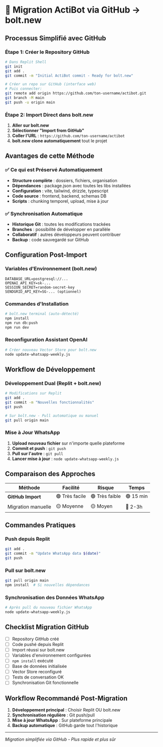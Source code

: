 # 🚀 Migration ActiBot via GitHub → bolt.new

## Processus Simplifié avec GitHub

### Étape 1: Créer le Repository GitHub
```bash
# Dans Replit Shell
git init
git add .
git commit -m "Initial ActiBot commit - Ready for bolt.new"

# Créer un repo sur GitHub (interface web)
# Puis connecter:
git remote add origin https://github.com/ton-username/actibot.git
git branch -M main
git push -u origin main
```

### Étape 2: Import Direct dans bolt.new
1. **Aller sur bolt.new**
2. **Sélectionner "Import from GitHub"**
3. **Coller l'URL** : `https://github.com/ton-username/actibot`
4. **bolt.new clone automatiquement** tout le projet

## Avantages de cette Méthode

### ✅ Ce qui est Préservé Automatiquement
- **Structure complète** : dossiers, fichiers, organisation
- **Dépendances** : package.json avec toutes les libs installées
- **Configuration** : vite, tailwind, drizzle, typescript
- **Code source** : frontend, backend, schemas DB
- **Scripts** : chunking temporel, upload, mise à jour

### ✅ Synchronisation Automatique
- **Historique Git** : toutes les modifications trackées  
- **Branches** : possibilité de développer en parallèle
- **Collaboratif** : autres développeurs peuvent contribuer
- **Backup** : code sauvegardé sur GitHub

## Configuration Post-Import

### Variables d'Environnement (bolt.new)
```env
DATABASE_URL=postgresql://...
OPENAI_API_KEY=sk-...
SESSION_SECRET=random-secret-key
SENDGRID_API_KEY=SG-... (optionnel)
```

### Commandes d'Installation
```bash
# bolt.new terminal (auto-détecté)
npm install
npm run db:push
npm run dev
```

### Reconfiguration Assistant OpenAI
```bash
# Créer nouveau Vector Store pour bolt.new
node update-whatsapp-weekly.js
```

## Workflow de Développement

### Développement Dual (Replit + bolt.new)
```bash
# Modifications sur Replit
git add .
git commit -m "Nouvelles fonctionnalités"
git push

# Sur bolt.new - Pull automatique ou manuel
git pull origin main
```

### Mise à Jour WhatsApp
1. **Upload nouveau fichier** sur n'importe quelle plateforme
2. **Commit et push** : `git push`
3. **Pull sur l'autre** : `git pull`
4. **Lancer mise à jour** : `node update-whatsapp-weekly.js`

## Comparaison des Approches

| Méthode | Facilité | Risque | Temps |
|---------|----------|---------|-------|
| **GitHub Import** | 🟢 Très facile | 🟢 Très faible | 🟢 15 min |
| Migration manuelle | 🟡 Moyenne | 🟡 Moyen | 🔴 2-3h |

## Commandes Pratiques

### Push depuis Replit
```bash
git add .
git commit -m "Update WhatsApp data $(date)"
git push
```

### Pull sur bolt.new
```bash
git pull origin main
npm install  # Si nouvelles dépendances
```

### Synchronisation des Données WhatsApp
```bash
# Après pull du nouveau fichier WhatsApp
node update-whatsapp-weekly.js
```

## Checklist Migration GitHub

- [ ] Repository GitHub créé
- [ ] Code pushé depuis Replit
- [ ] Import réussi sur bolt.new
- [ ] Variables d'environnement configurées
- [ ] `npm install` exécuté
- [ ] Base de données initialisée
- [ ] Vector Store reconfiguré
- [ ] Tests de conversation OK
- [ ] Synchronisation Git fonctionnelle

## Workflow Recommandé Post-Migration

1. **Développement principal** : Choisir Replit OU bolt.new
2. **Synchronisation régulière** : Git push/pull
3. **Mise à jour WhatsApp** : Sur plateforme principale
4. **Backup automatique** : GitHub garde tout l'historique

---
*Migration simplifiée via GitHub - Plus rapide et plus sûr*